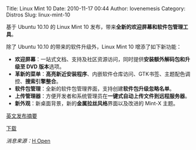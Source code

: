 Title: Linux Mint 10
Date: 2010-11-17 00:44
Author: lovenemesis
Category: Distros
Slug: linux-mint-10

基于 Ubuntu 10.10 的 Linux Mint 10
发布，带来**全新的欢迎屏幕和软件包管理工具**。

除了 Ubuntu 10.10 的带来的软件升级外，Linux Mint 10 增添了如下新功能：

-   **欢迎屏幕**：一站式文档、支持及社区资源访问，同时提供**安装额外解码包和升级至
    DVD 版本**选项。
-   **革新的菜单**：**高亮新近安装程序**、内嵌软件仓库访问、GTK书签、主题配色调控、**搜索引擎整合**。
-   **软件包管理**：全新的软件包管理界面，支持创建**软件包升级忽略名单**。
-   **上传管理器**：方便开发者和系统管理员在**一键式自动上传文件到远程服务器**。
-   **新外观**：新桌面背景，新的**金属拉丝风格**界面以及改进的 Mint-X
    主题。

[英文发布摘要](http://linuxmint.com/rel_julia_whatsnew.php)

[下载](http://www.linuxmint.com/download.php)

*消息来源：*[H
Open](http://www.h-online.com/open/news/item/Linux-Mint-10-released-1136202.html)
